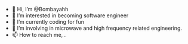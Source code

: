 - 👋 Hi, I’m @Bombayahh
- 👀 I’m interested in becoming software engineer
- 🌱 I’m currently coding for fun
- 💞️ I’m involving in microwave and high frequency related engineering.
- 📫 How to reach me, .

<!---
Bombayahh/Bombayahh is a ✨ special ✨ repository because its `README.md` (this file) appears on your GitHub profile.
You can click the Preview link to take a look at your changes.
--->
